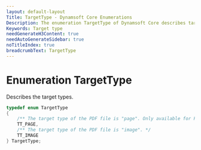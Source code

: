 ```yaml
---
layout: default-layout
Title: TargetType - Dynamsoft Core Enumerations
Description: The enumeration TargetType of Dynamsoft Core describes target types.
Keywords: Target type
needGenerateH3Content: true
needAutoGenerateSidebar: true
noTitleIndex: true
breadcrumbText: TargetType
---
```


# Enumeration TargetType

Describes the target types.

```cpp
typedef enum TargetType
{
    /** The target type of the PDF file is "page". Only available for PDFReadingMode PDFRM_RASTER. */
    TT_PAGE,
    /** The target type of the PDF file is "image". */
    TT_IMAGE
} TargetType;
```
